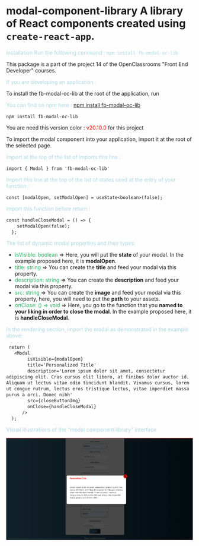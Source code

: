 # modal-component-library A library of React components created using `create-react-app`.

<span style="color:  #ADD8E6"> Installation Run the following command : `npm install fb-modal-oc-lib`</span>

This package is a part of the project 14 of the OpenClassrooms "Front End Developer" courses.

<span style="color:  #ADD8E6">If you are developing an application :</span>

To install the fb-modal-oc-lib at the root of the application, run

<span style="color:  #ADD8E6">You can find on npm here : </span> [npm install fb-modal-oc-lib](https://www.npmjs.com/package/fb-modal-oc-lib)

```
npm install fb-modal-oc-lib
```

You are need this version color : <span style="color: #FF0000"> v20.10.0 </span>for this project

To import the modal component into your application, import it at the root of the selected page.

<span style="color:  #ADD8E6">Import at the top of the list of imports this line : </span>

```
import { Modal } from 'fb-modal-oc-lib'
```

<span style="color:  #ADD8E6">Import this line at the top of the list of states used at the entry of your function :</span>

```
const [modalOpen, setModalOpen] = useState<boolean>(false);
```

<span style="color:  #ADD8E6">import this function before return :</span>

```
const handleCloseModal = () => {
    setModalOpen(false);
  };
```

<span style="color:  #ADD8E6">The list of dynamic modal properties and their types:</span>

- <span style="color: #26B260">isVisible: boolean </span> => Here, you will put the **state** of your modal. In the example proposed here, it is **modalOpen**.
- <span style="color: #26B260">title: string </span> => You can create the **title** and feed your modal via this property.
- <span style="color: #26B260">description: string </span> => You can create the **description** and feed your modal via this property.
- <span style="color: #26B260">src: string</span> => You can create the **image** and feed your modal via this property, here, you will need to put the **path** to your assets.
- <span style="color: #26B260">onClose: () => void</span> => Here, you go to the function that you **named to your liking in order to close the modal**. In the example proposed here, it is **handleCloseModal**.

<span style="color:  #ADD8E6">In the rendering section, import the modal as demonstrated in the example above:</span>

```
 return (
   <Modal
        isVisible={modalOpen}
        title='Personalized Title'
        description='Lorem ipsum dolor sit amet, consectetur adipiscing elit. Cras cursus elit libero, at finibus dolor auctor id. Aliquam ut lectus vitae odio tincidunt blandit. Vivamus cursus, lorem ut congue rutrum, lectus eros tristique lectus, vitae imperdiet massa purus a orci. Donec nibh'
        src={closeButtonImg}
        onClose={handleCloseModal}
      />
  );
```

<span style="color:  #ADD8E6">Visual illustrations of the “modal component library” interface</span>

<img src ="./assets/illustrationReadMe/modal-librairie.png" title = "modal component library" alt = "modal component library" />
